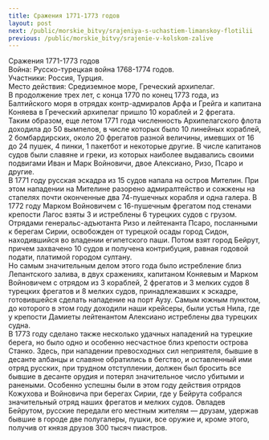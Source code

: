 ```yaml
---
title: Сражения 1771-1773 годов
layout: post
next: /public/morskie_bitvy/srajeniya-s-uchastiem-limanskoy-flotilii
previous: /public/morskie_bitvy/srajenie-v-kolskom-zalive
---
```


Сражения 1771-1773 годов  
Война: Русско-турецкая война 1768-1774 годов.  
Участники: Россия, Турция.  
Место действия: Средиземное море, Греческий архипелаг.  
В продолжение трех лет, с конца 1770 по конец 1773 года, из Балтийского моря в отрядах контр-адмиралов Арфа и Грейга и капитана Коняева в Греческий архипелаг пришло 10 кораблей и 2 фрегата.   
Таким образом, еще летом 1771 года численность Архипелагского флота доходила до 50 вымпелов, в числе которых было 10 линейных кораблей, 2 бомбардирских, около 20 фрегатов разной величины, имевших от 16 до 24 пушек, 4 пинки, 1 пакетбот и некоторые другие. В числе капитанов судов были славяне и греки, из которых наиболее выдавались своими подвигами Иван и Марк Войновичи, двое Алексиано, Ризо, Псаро и другие.   
В 1771 году русская эскадра из 15 судов напала на остров Мителин. При этом нападении на Мителине разорено адмиралтейство и сожжены на стапелях почти оконченные два 74-пушечных корабля и одна галера. В 1772 году Марком Войновичем с 16-пушечным фрегатом под стенами крепости Лагос взяты 3 и истреблены 6 турецких судов с грузом. Отрядами генеральс-адъютанта Ризо и лейтенанта Псаро, посланными к берегам Сирии, освобожден от турецкой осады город Сидон, находившийся во владении египетского паши. Потом взят город Бейрут, причем захвачено 10 судов и получена контрибуция, равная годовой подати, платимой городом султану.   
Но самым значительным делом этого года было истребление близ Лепантского залива, в двух сражениях, капитаном Коняевым и Марком Войновичем с отрядом из 3 кораблей, 2 фрегатов и 3 мелких судов 8 турецких фрегатов и 8 мелких судов, принадлежавших к эскадре, готовившейся сделать нападение на порт Аузу. Самым южным пунктом, до которого в этом году доходили наши крейсеры, были устья Нила, где у крепости Дамиеты лейтенантом Алексиано истреблены два турецких судна.   
В 1773 году сделано также несколько удачных нападений на турецкие берега, но было одно и особенно несчастное близ крепости острова Станко. Здесь, при нападении превосходных сил неприятеля, бывшие в десанте албанцы и славяне обратились в бегство, и оставленный ими отряд русских, при трудном отступлении, должен был бросить все бывшие в десанте орудия и потерял значительное число убитыми и ранеными. Особенно успешны были в этом году действия отрядов Кожухова и Войновича при берегах Сирии, где у Бейрута собрался значительный отряд наших фрегатов и мелких судов. Овладев Бейрутом, русские передали его местным жителям — друзам, удержав бывшие в городе две полугалеры, пушки, все оружие и, кроме этого, получив от князя друзов 300 тысяч пиастров.